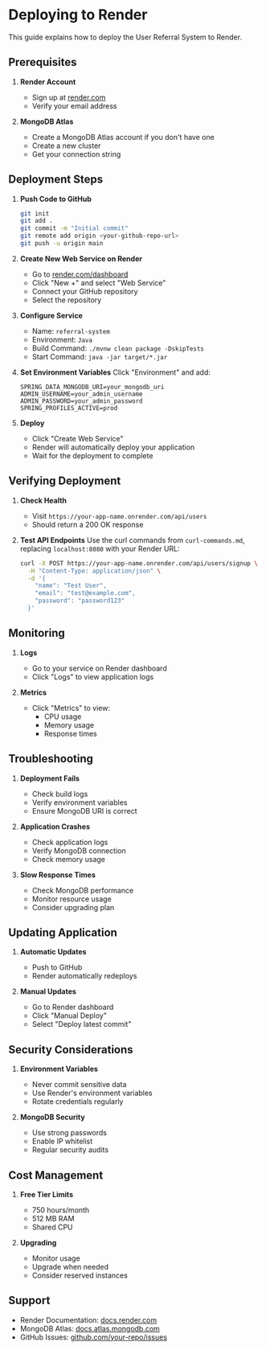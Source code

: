# Deploying to Render

This guide explains how to deploy the User Referral System to Render.

## Prerequisites

1. **Render Account**

   - Sign up at [render.com](https://render.com)
   - Verify your email address

2. **MongoDB Atlas**
   - Create a MongoDB Atlas account if you don't have one
   - Create a new cluster
   - Get your connection string

## Deployment Steps

1. **Push Code to GitHub**

   ```bash
   git init
   git add .
   git commit -m "Initial commit"
   git remote add origin <your-github-repo-url>
   git push -u origin main
   ```

2. **Create New Web Service on Render**

   - Go to [render.com/dashboard](https://render.com/dashboard)
   - Click "New +" and select "Web Service"
   - Connect your GitHub repository
   - Select the repository

3. **Configure Service**

   - Name: `referral-system`
   - Environment: `Java`
   - Build Command: `./mvnw clean package -DskipTests`
   - Start Command: `java -jar target/*.jar`

4. **Set Environment Variables**
   Click "Environment" and add:

   ```
   SPRING_DATA_MONGODB_URI=your_mongodb_uri
   ADMIN_USERNAME=your_admin_username
   ADMIN_PASSWORD=your_admin_password
   SPRING_PROFILES_ACTIVE=prod
   ```

5. **Deploy**
   - Click "Create Web Service"
   - Render will automatically deploy your application
   - Wait for the deployment to complete

## Verifying Deployment

1. **Check Health**

   - Visit `https://your-app-name.onrender.com/api/users`
   - Should return a 200 OK response

2. **Test API Endpoints**
   Use the curl commands from `curl-commands.md`, replacing `localhost:8080` with your Render URL:
   ```bash
   curl -X POST https://your-app-name.onrender.com/api/users/signup \
     -H "Content-Type: application/json" \
     -d '{
       "name": "Test User",
       "email": "test@example.com",
       "password": "password123"
     }'
   ```

## Monitoring

1. **Logs**

   - Go to your service on Render dashboard
   - Click "Logs" to view application logs

2. **Metrics**
   - Click "Metrics" to view:
     - CPU usage
     - Memory usage
     - Response times

## Troubleshooting

1. **Deployment Fails**

   - Check build logs
   - Verify environment variables
   - Ensure MongoDB URI is correct

2. **Application Crashes**

   - Check application logs
   - Verify MongoDB connection
   - Check memory usage

3. **Slow Response Times**
   - Check MongoDB performance
   - Monitor resource usage
   - Consider upgrading plan

## Updating Application

1. **Automatic Updates**

   - Push to GitHub
   - Render automatically redeploys

2. **Manual Updates**
   - Go to Render dashboard
   - Click "Manual Deploy"
   - Select "Deploy latest commit"

## Security Considerations

1. **Environment Variables**

   - Never commit sensitive data
   - Use Render's environment variables
   - Rotate credentials regularly

2. **MongoDB Security**
   - Use strong passwords
   - Enable IP whitelist
   - Regular security audits

## Cost Management

1. **Free Tier Limits**

   - 750 hours/month
   - 512 MB RAM
   - Shared CPU

2. **Upgrading**
   - Monitor usage
   - Upgrade when needed
   - Consider reserved instances

## Support

- Render Documentation: [docs.render.com](https://docs.render.com)
- MongoDB Atlas: [docs.atlas.mongodb.com](https://docs.atlas.mongodb.com)
- GitHub Issues: [github.com/your-repo/issues](https://github.com/your-repo/issues)

